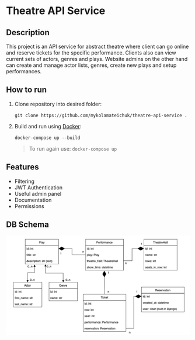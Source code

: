 # Theatre API Service

## Description
This project is an API service for abstract theatre where client can go online 
and reserve tickets for the specific performance. 
Clients also can view current sets of actors, genres
and plays. Website admins on the other hand can 
create and manage actor lists, genres, create new 
plays and setup performances.

## How to run
1. Clone repository into desired folder:
    ```
    git clone https://github.com/mykolamateichuk/theatre-api-service .
    ```
2. Build and run using [Docker](https://docs.docker.com/engine/install/):
    ```
    docker-compose up --build
    ```
   >To run again use: `docker-compose up`

## Features

- Filtering
- JWT Authentication
- Useful admin panel
- Documentation
- Permissions

## DB Schema
![db_schema](db_schema.png)
